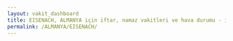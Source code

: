 ```yaml
---
layout: vakit_dashboard
title: EISENACH, ALMANYA için iftar, namaz vakitleri ve hava durumu - ilçe/eyalet seç
permalink: /ALMANYA/EISENACH/
---
```


<script type="text/javascript">
  var GLOBAL_COUNTRY = 'ALMANYA';
  var GLOBAL_CITY = 'EISENACH';
  var GLOBAL_STATE = '';
  var lat = 72;
  var lon = 21;
</script>
